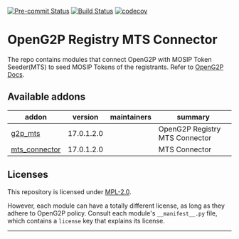 
<!-- /!\ Non OCA Context : Set here the badge of your runbot / runboat instance. -->
[![Pre-commit Status](https://github.com/OpenG2P/openg2p-mts/actions/workflows/pre-commit.yml/badge.svg?branch=17.0-develop)](https://github.com/OpenG2P/openg2p-mts/actions/workflows/pre-commit.yml?query=branch%3A17.0-develop)
[![Build Status](https://github.com/OpenG2P/openg2p-mts/actions/workflows/test.yml/badge.svg?branch=17.0-develop)](https://github.com/OpenG2P/openg2p-mts/actions/workflows/test.yml?query=branch%3A17.0-develop)
[![codecov](https://codecov.io/gh/OpenG2P/openg2p-mts/branch/17.0-develop/graph/badge.svg)](https://codecov.io/gh/OpenG2P/openg2p-mts)
<!-- /!\ Non OCA Context : Set here the badge of your translation instance. -->

<!-- /!\ do not modify above this line -->

# OpenG2P Registry MTS Connector

The repo contains modules that connect OpenG2P with MOSIP Token Seeder(MTS) to seed MOSIP Tokens of the registrants. Refer to [OpenG2P Docs](https://docs.openg2p.org).

<!-- /!\ do not modify below this line -->

<!-- prettier-ignore-start -->

[//]: # (addons)

Available addons
----------------
addon | version | maintainers | summary
--- | --- | --- | ---
[g2p_mts](g2p_mts/) | 17.0.1.2.0 |  | OpenG2P Registry MTS Connector
[mts_connector](mts_connector/) | 17.0.1.2.0 |  | MTS Connector

[//]: # (end addons)

<!-- prettier-ignore-end -->

## Licenses

This repository is licensed under [MPL-2.0](LICENSE).

However, each module can have a totally different license, as long as they adhere to OpenG2P
policy. Consult each module's `__manifest__.py` file, which contains a `license` key
that explains its license.

----
<!-- /!\ Non OCA Context : Set here the full description of your organization. -->
